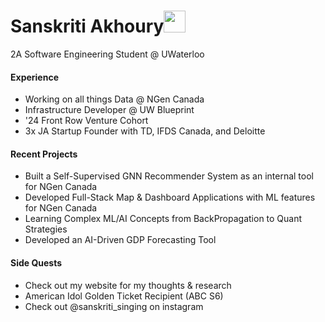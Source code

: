 <h1 align="left"><b>Sanskriti Akhoury</b><img src="https://media.giphy.com/media/hvRJCLFzcasrR4ia7z/giphy.gif" width="35"></h1>
2A Software Engineering Student @ UWaterloo

#### Experience
<!--  -->
- Working on all things Data @ NGen Canada
- Infrastructure Developer @ UW Blueprint
- '24 Front Row Venture Cohort
- 3x JA Startup Founder with TD, IFDS Canada, and Deloitte

#### Recent Projects
<!--  -->
- Built a Self-Supervised GNN Recommender System as an internal tool for NGen Canada 
- Developed Full-Stack Map & Dashboard Applications with ML features for NGen Canada
- Learning Complex ML/AI Concepts from BackPropagation to Quant Strategies
- Developed an AI-Driven GDP Forecasting Tool 

#### Side Quests 
- Check out my website for my thoughts & research 
- American Idol Golden Ticket Recipient (ABC S6)
- Check out @sanskriti_singing on instagram 

